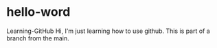 # hello-word
Learning-GitHub
Hi, 
I'm just learning how to use github.
This is part of a branch from the main.

